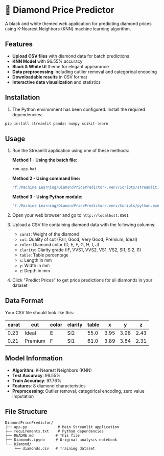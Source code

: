# 💎 Diamond Price Predictor

A black and white themed web application for predicting diamond prices using K-Nearest Neighbors (KNN) machine learning algorithm.

## Features

- **Upload CSV files** with diamond data for batch predictions
- **KNN Model** with 96.55% accuracy 
- **Black & White UI** theme for elegant appearance
- **Data preprocessing** including outlier removal and categorical encoding
- **Downloadable results** in CSV format
- **Interactive data visualization** and statistics

## Installation

1. The Python environment has been configured. Install the required dependencies:
```bash
pip install streamlit pandas numpy scikit-learn
```

## Usage

1. Run the Streamlit application using one of these methods:

   **Method 1 - Using the batch file:**
   ```bash
   run_app.bat
   ```

   **Method 2 - Using command line:**
   ```bash
   "f:/Machine Learning/DiamondPricePredictor/.venv/Scripts/streamlit.exe" run app.py
   ```

   **Method 3 - Using Python module:**
   ```bash
   "f:/Machine Learning/DiamondPricePredictor/.venv/Scripts/python.exe" -m streamlit run app.py
   ```

2. Open your web browser and go to `http://localhost:8501`

3. Upload a CSV file containing diamond data with the following columns:
   - `carat`: Weight of the diamond
   - `cut`: Quality of cut (Fair, Good, Very Good, Premium, Ideal)
   - `color`: Diamond color (D, E, F, G, H, I, J)
   - `clarity`: Clarity grade (IF, VVS1, VVS2, VS1, VS2, SI1, SI2, I1)
   - `table`: Table percentage
   - `x`: Length in mm
   - `y`: Width in mm
   - `z`: Depth in mm

4. Click "Predict Prices" to get price predictions for all diamonds in your dataset

## Data Format

Your CSV file should look like this:

| carat | cut     | color | clarity | table | x    | y    | z    |
|-------|---------|-------|---------|-------|------|------|------|
| 0.23  | Ideal   | E     | SI2     | 55.0  | 3.95 | 3.98 | 2.43 |
| 0.21  | Premium | F     | SI1     | 61.0  | 3.89 | 3.84 | 2.31 |

## Model Information

- **Algorithm**: K-Nearest Neighbors (KNN)
- **Test Accuracy**: 96.55%
- **Train Accuracy**: 97.76%
- **Features**: 8 diamond characteristics
- **Preprocessing**: Outlier removal, categorical encoding, zero value imputation

## File Structure

```
DiamondPricePredictor/
├── app.py              # Main Streamlit application
├── requirements.txt    # Python dependencies
├── README.md          # This file
├── Diamonds.ipynb     # Original analysis notebook
└── Diamond/
    └── diamonds.csv   # Training dataset
```

